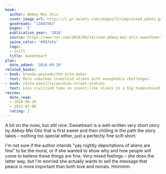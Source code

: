 ```yaml
---
book:
  author: Abbey Mei Otis
  cover_image_url: https://i.gr-assets.com/images/S/compressed.photo.goodreads.com/books/1329281136l/13485563.jpg
  goodreads: '13485563'
  pages: '5'
  publication_year: '2010'
  source: https://www.tor.com/2018/08/14/read-abbey-mei-otis-sweetheart/
  spine_color: '#987e5e'
  tags:
  - scifi
  title: Sweetheart
plan:
  date_added: '2018-09-20'
related_books:
- book: brenda-peynado/the-kite-maker
  text: More suburban insectoid aliens with xenophobia challenges.
- book: china-mieville/perdido-street-station
  text: Less civilised take on insect-like aliens in a big human/mixed city.
review:
  date_read:
  - 2018-09-20
  - 2022-07-08
  rating: 2
---
```


A bit on the nose, but still nice: Sweatheart is a well-written very short story by *Abbey Mei Otis* that is first sweet
and then chilling in the path the story takes – nothing too special either, just a perfectly fine scifi short.

I'm not sure if the author intends "yay nightly deportations of aliens are fine" to be the moral, or if she wanted to
show why and how people will come to believe these things are fine. Very mixed feelings – she does the latter way, but
I'm worried she actually wants to sell the message that peace is more important than both love and morals. Hmmmm.
